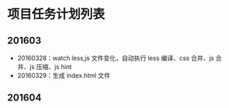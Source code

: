 项目任务计划列表
==========

## 201603
* 20160328：watch less,js 文件变化，自动执行 less 编译、css 合并、js 合并、js 压缩、js hint
* 20160329：生成 index.html 文件

## 201604